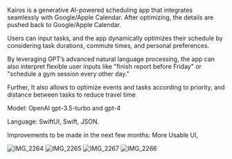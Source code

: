 Kairos is a generative AI-powered scheduling app that integrates seamlessly with Google/Apple
Calendar. After optimizing, the details are pushed back to Google/Apple Calendar.

Users can input tasks, and the app dynamically optimizes their schedule by
considering task durations, commute times, and personal preferences. 

By leveraging GPT’s advanced natural language processing, the app can also interpret flexible user inputs like "finish
report before Friday" or "schedule a gym session every other day."

Further, It also allows to optimize events and tasks according to priority, and distance between tasks to reduce travel time

Model: OpenAI gpt-3.5-turbo and gpt-4

Language: SwiftUI, Swift, JSON.

Improvements to be made in the next few months: More Usable UI,


![IMG_2264](https://github.com/user-attachments/assets/8e3928da-10f2-4afd-8495-e43da7e00488)
![IMG_2265](https://github.com/user-attachments/assets/679d5dfd-e788-46c1-b188-2ae6fc90b9f8)
![IMG_2267](https://github.com/user-attachments/assets/79bdecb8-a23c-4ee0-8be2-1dc67c1732c8)
![IMG_2266](https://github.com/user-attachments/assets/aa48a4a5-9045-4d4c-be35-f125efcc6b85)

